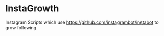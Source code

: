 # InstaGrowth
Instagram Scripts which use https://github.com/instagrambot/instabot to grow following.
